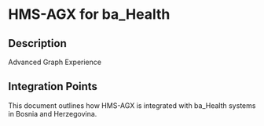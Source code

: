 # HMS-AGX for ba_Health

## Description

Advanced Graph Experience

## Integration Points

This document outlines how HMS-AGX is integrated with ba_Health systems in Bosnia and Herzegovina.
